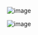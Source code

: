 ![image](https://user-images.githubusercontent.com/60442877/227101526-99080d4d-a883-4265-a908-fded40f1360e.png)

![image](https://user-images.githubusercontent.com/60442877/227101545-c754df2c-76d4-4a76-a4d5-2b40f04ce1e2.png)
